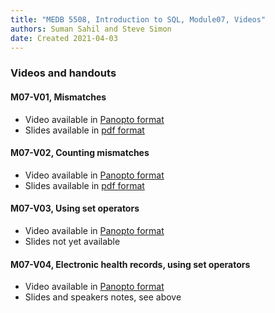 ```yaml
---
title: "MEDB 5508, Introduction to SQL, Module07, Videos"
authors: Suman Sahil and Steve Simon
date: Created 2021-04-03
---
```


### Videos and handouts

#### M07-V01, Mismatches

+ Video available in [Panopto format][m07v01]
+ Slides available in [pdf format][git1]

#### M07-V02, Counting mismatches

+ Video available in [Panopto format][m07v02]
+ Slides available in [pdf format][git2]

#### M07-V03, Using set operators

+ Video available in [Panopto format][m07v03]
+ Slides not yet available

#### M07-V04, Electronic health records, using set operators

+ Video available in [Panopto format][m07v04]
+ Slides and speakers notes, see above


[git1]: https://github.com/pmean/introduction-to-sql/blob/master/results/m07-v01-mismatches.pdf
[git2]: https://github.com/pmean/introduction-to-sql/blob/master/results/m07-v02-counting-mismatches.pdf

[m07v01]: https://umkc.hosted.panopto.com/Panopto/Pages/Viewer.aspx?id=60290cf7-f6c7-4e05-8973-aaf40158fcd2
[m07v02]: https://umkc.hosted.panopto.com/Panopto/Pages/Viewer.aspx?id=902a7780-2684-4495-8fc4-aaf40165ca75
[m07v03]: https://umkc.hosted.panopto.com/Panopto/Pages/Viewer.aspx?id=25e3a256-fcd6-448c-9fa1-ab10014d349c
[m07v04]: https://umkc.hosted.panopto.com/Panopto/Pages/Viewer.aspx?id=7cddb2ce-9b84-468a-8252-ab10015b7a19
